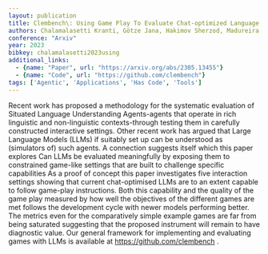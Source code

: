```yaml
---
layout: publication
title: Clembench\: Using Game Play To Evaluate Chat-optimized Language Models As Conversational Agents
authors: Chalamalasetti Kranti, Götze Jana, Hakimov Sherzod, Madureira Brielen, Sadler Philipp, Schlangen David
conference: "Arxiv"
year: 2023
bibkey: chalamalasetti2023using
additional_links:
  - {name: "Paper", url: "https://arxiv.org/abs/2305.13455"}
  - {name: "Code", url: "https://github.com/clembench"}
tags: ['Agentic', 'Applications', 'Has Code', 'Tools']
---
```

Recent work has proposed a methodology for the systematic evaluation of Situated Language Understanding Agents-agents that operate in rich linguistic and non-linguistic contexts-through testing them in carefully constructed interactive settings. Other recent work has argued that Large Language Models (LLMs) if suitably set up can be understood as (simulators of) such agents. A connection suggests itself which this paper explores Can LLMs be evaluated meaningfully by exposing them to constrained game-like settings that are built to challenge specific capabilities As a proof of concept this paper investigates five interaction settings showing that current chat-optimised LLMs are to an extent capable to follow game-play instructions. Both this capability and the quality of the game play measured by how well the objectives of the different games are met follows the development cycle with newer models performing better. The metrics even for the comparatively simple example games are far from being saturated suggesting that the proposed instrument will remain to have diagnostic value. Our general framework for implementing and evaluating games with LLMs is available at https://github.com/clembench .

